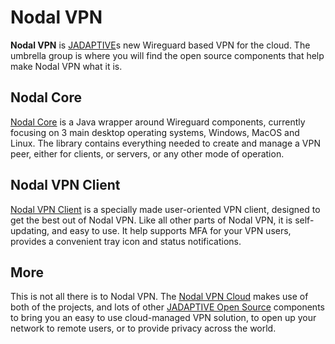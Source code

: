 # Nodal VPN

**Nodal VPN** is [JADAPTIVE](https://jadaptive.com)s new Wireguard based VPN for the cloud.  The umbrella group is where you will find the open source components that help make Nodal VPN what it is.

## Nodal Core

[Nodal Core](nodal-core) is a Java wrapper around Wireguard components, currently focusing on 3 main desktop operating systems, Windows, MacOS and Linux. The library contains everything needed to create and manage a VPN  peer, either for clients, or servers, or any other mode of operation.

## Nodal VPN Client

[Nodal VPN Client](nodal-vpn-client) is a specially made user-oriented VPN client, designed to get the best out of Nodal VPN. Like all other parts of Nodal VPN, it is self-updating, and easy to use. It help supports MFA for your VPN users, provides a convenient tray icon and status notifications.

## More

This is not all there is to Nodal VPN. The [Nodal VPN Cloud](https://nodal.online) makes use of both of the projects, and lots of other [JADAPTIVE Open Source](https://jadaptive.com/open-source-software/) components to bring you an easy to use cloud-managed VPN solution, to open up your network to remote users, or to provide privacy across the world.
